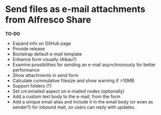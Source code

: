 # Send files as e-mail attachments from Alfresco Share

**TO-DO**
* Expand info on GitHub page
* Provide release
* Bootstrap default e-mail template
* Enhance form visually (Aikau?)
* Examine possibilities for sending an e-mail asynchronously for better performance
* Show attachments in send form
* Calculate cummulative filesize and show warning if >10MB
* Support folders (?)
* Set cm:emailed aspect on e-mailed nodes (optionally)
* Add a custom text body to the e-mail, from the form
* Add a unique email alias and include it in the email body (or even as sender?) for inbound mail, so users can reply with updates.
